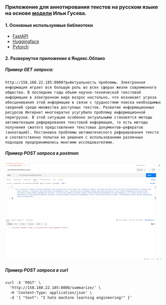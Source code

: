 ### Приложение для аннотирования текстов на русском языке на основе [модели](https://huggingface.co/IlyaGusev/rugpt3medium_sum_gazeta) Ильи Гусева.

#### 1. Основные используемые библиотеки
- [FastAPI](https://www.google.com)
- [Huggingface](https://huggingface.co/)
- [Pytorch](https://pytorch.org/)

#### 2. Развернутое приложение в Яндекс.Облако

##### Пример GET запроса:

```
http://158.160.22.185:8000?q=Актуальность проблемы. Электронная информация играет все большую роль во всех сферах жизни современного общества. В последние годы объем научно-технической текстовой информации в электронном виде возрос настолько, что возникает угроза обесценивания этой информации в связи с трудностями поиска необходимых сведений среди множества доступных текстов. Развитие информационных ресурсов Интернет многократно усугубило проблему информационной перегрузки. В этой ситуации особенно актуальными становятся методы автоматизации реферирования текстовой информации, то есть методы получения сжатого представления текстовых документов–рефератов (аннотаций). Постановка проблемы автоматического реферирования текста и соответственно попытки ее решения с использованием различных подходов предпринимались многими исследователями.
```

##### Пример POST запроса в postman
![Пример запроса в postman](./img/img_1.png)

##### Пример POST запроса в curl
```
curl -X 'POST' \
  'http://158.160.22.185:8000/summarize/' \
  -H 'Content-Type: application/json' \
  -d '{ "text": "I hate machine learning engineering!" }'
```